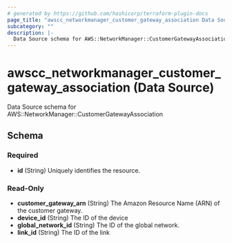 ```yaml
---
# generated by https://github.com/hashicorp/terraform-plugin-docs
page_title: "awscc_networkmanager_customer_gateway_association Data Source - terraform-provider-awscc"
subcategory: ""
description: |-
  Data Source schema for AWS::NetworkManager::CustomerGatewayAssociation
---
```


# awscc_networkmanager_customer_gateway_association (Data Source)

Data Source schema for AWS::NetworkManager::CustomerGatewayAssociation



<!-- schema generated by tfplugindocs -->
## Schema

### Required

- **id** (String) Uniquely identifies the resource.

### Read-Only

- **customer_gateway_arn** (String) The Amazon Resource Name (ARN) of the customer gateway.
- **device_id** (String) The ID of the device
- **global_network_id** (String) The ID of the global network.
- **link_id** (String) The ID of the link


